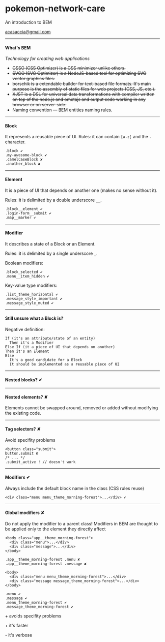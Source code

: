 # pokemon-network-care

An introduction to BEM

acasaccia@gmail.com

---

#### What's BEM

*Technology for creating web applications*

- ~~CSSO (CSS Optimizer) is a CSS minimizer unlike others.~~
- ~~SVGO (SVG Optimizer) is a NodeJS-based tool for optimizing SVG vector graphics files.~~
- ~~borschik is a extendable builder for text-based file formats. It's main purpose is the assembly of static files for web projects (CSS, JS, etc.).~~
- ~~XJST is a DSL for universal data transformations with compiler written on top of the node.js and ometajs and output code working in any browser or on server-side.~~
- Naming convention — BEM entities naming rules.

---

#### Block

It represents a reusable piece of UI.
Rules: it can contain `[a-z]` and the `-` character.

    .block ✔
    .my-awesome-block ✔
    .camelCaseBlock ✘
    .another_block ✘

---

#### Element

It is a piece of UI that depends on another one (makes no sense without it).

Rules: it is delimited by a double underscore `__`.

    .block__element ✔
    .login-form__submit ✔
    .map__marker ✔

---

#### Modifier

It describes a state of a Block or an Element.

Rules: it is delimited by a single underscore `_`.

Boolean modifiers:

    .block_selected ✔
    .menu__item_hidden ✔

Key-value type modifiers:

    .list_theme_horizontal ✔
    .message_style_important ✔
    .message_style_muted ✔

---

#### Still unsure what a Block is?

Negative definition:

    If (it's an attribute/state of an entity)
      Then it's a Modifier
    Else If (it a piece of UI that depends on another)
    Then it's an Element
    Else
      It's a good candidate for a Block
      It should be implemented as a reusable piece of UI

---

#### Nested blocks? ✔

---

#### Nested elements? ✘

Elements cannot be swapped around, removed or added without modifying the existing code.

---

#### Tag selectors? ✘

Avoid specifity problems

    <button class="submit">
    button.submit ✘
    /* ... */
    .submit_active ! // doesn't work

---

#### Modifiers ✔

Always include the default block name in the class (CSS rules reuse)

    <div class="menu menu_theme_morning-forest">...</div> ✔

---

#### Global modifiers ✘

Do not apply the modifier to a parent class!
Modifiers in BEM are thought to be applied only to the element they directly affect

    <body class="app__theme_morning-forest">
      <div class="menu">...</div>
      <div class="message">...</div>
    </body>

    .app__theme_morning-forest .menu ✘
    .app__theme_morning-forest .message ✘

    <body>
      <div class="menu menu_theme_morning-forest">...</div>
      <div class="message message_theme_morning-forest">...</div>
    </body>

    .menu ✔
    .message ✔
    .menu_theme_morning-forest ✔
    .message_theme_morning-forest ✔

\+ avoids specifity problems

\+ it's faster

\- it's verbose
